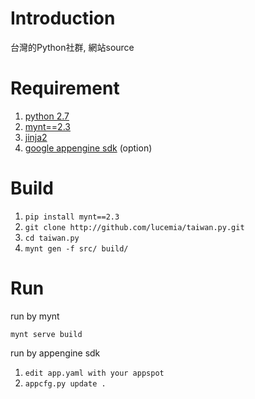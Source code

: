 Introduction
===

台灣的Python社群, 網站source

Requirement
===

1. [python 2.7](http://www.python.org/download/releases/2.7/)
1. [mynt==2.3](http://mynt.mirroredwhite.com/)
2. [jinja2](http://jinja.pocoo.org/docs/)
3. [google appengine sdk](https://developers.google.com/appengine/downloads) (option) 

Build
===

1. `pip install mynt==2.3`
2. `git clone http://github.com/lucemia/taiwan.py.git`
3. `cd taiwan.py`
4. `mynt gen -f src/ build/`   

Run
===

run by mynt

`mynt serve build`


run by appengine sdk

1. `edit app.yaml with your appspot`
2. `appcfg.py update .`
